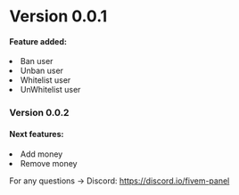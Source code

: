 <h1>Version 0.0.1</h1>
<h4>Feature added:</h4>
<li>Ban user</li>
<li>Unban user</li>
<li>Whitelist user</li>
<li>UnWhitelist user</li>

<h3>Version 0.0.2</h3>
<h4>Next features:</h4>
<li>Add money</li>
<li>Remove money</li>

For any questions -> Discord: https://discord.io/fivem-panel
